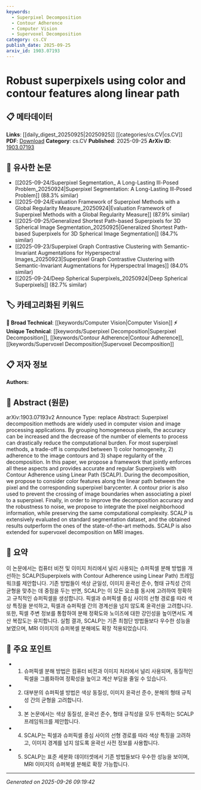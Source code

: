 ```yaml
---
keywords:
  - Superpixel Decomposition
  - Contour Adherence
  - Computer Vision
  - Supervoxel Decomposition
category: cs.CV
publish_date: 2025-09-25
arxiv_id: 1903.07193
---
```


<!-- KEYWORD_LINKING_METADATA:
{
  "processed_timestamp": "2025-09-26T09:19:42.706814",
  "vocabulary_version": "1.0",
  "selected_keywords": [
    "Superpixel Decomposition",
    "Contour Adherence",
    "Computer Vision",
    "Supervoxel Decomposition"
  ],
  "rejected_keywords": [],
  "similarity_scores": {
    "Superpixel Decomposition": 0.78,
    "Contour Adherence": 0.72,
    "Computer Vision": 0.85,
    "Supervoxel Decomposition": 0.74
  },
  "extraction_method": "AI_prompt_based",
  "budget_applied": true,
  "candidates_json": {
    "candidates": [
      {
        "surface": "Superpixel decomposition",
        "canonical": "Superpixel Decomposition",
        "aliases": [
          "Superpixels"
        ],
        "category": "unique_technical",
        "rationale": "Central to the paper's contribution, providing a basis for linking to image processing techniques.",
        "novelty_score": 0.75,
        "connectivity_score": 0.65,
        "specificity_score": 0.85,
        "link_intent_score": 0.78
      },
      {
        "surface": "Contour Adherence",
        "canonical": "Contour Adherence",
        "aliases": [
          "Contour Alignment"
        ],
        "category": "unique_technical",
        "rationale": "Key feature of the proposed method, relevant for linking to contour-based image analysis.",
        "novelty_score": 0.68,
        "connectivity_score": 0.6,
        "specificity_score": 0.8,
        "link_intent_score": 0.72
      },
      {
        "surface": "Image Processing",
        "canonical": "Computer Vision",
        "aliases": [
          "Image Analysis"
        ],
        "category": "broad_technical",
        "rationale": "Broad category that connects to a wide range of related techniques and applications.",
        "novelty_score": 0.3,
        "connectivity_score": 0.9,
        "specificity_score": 0.5,
        "link_intent_score": 0.85
      },
      {
        "surface": "Supervoxel decomposition",
        "canonical": "Supervoxel Decomposition",
        "aliases": [
          "Supervoxels"
        ],
        "category": "unique_technical",
        "rationale": "Extension of the superpixel concept to 3D data, important for linking to volumetric image analysis.",
        "novelty_score": 0.7,
        "connectivity_score": 0.55,
        "specificity_score": 0.82,
        "link_intent_score": 0.74
      }
    ],
    "ban_list_suggestions": [
      "method",
      "accuracy",
      "performance"
    ]
  },
  "decisions": [
    {
      "candidate_surface": "Superpixel decomposition",
      "resolved_canonical": "Superpixel Decomposition",
      "decision": "linked",
      "scores": {
        "novelty": 0.75,
        "connectivity": 0.65,
        "specificity": 0.85,
        "link_intent": 0.78
      }
    },
    {
      "candidate_surface": "Contour Adherence",
      "resolved_canonical": "Contour Adherence",
      "decision": "linked",
      "scores": {
        "novelty": 0.68,
        "connectivity": 0.6,
        "specificity": 0.8,
        "link_intent": 0.72
      }
    },
    {
      "candidate_surface": "Image Processing",
      "resolved_canonical": "Computer Vision",
      "decision": "linked",
      "scores": {
        "novelty": 0.3,
        "connectivity": 0.9,
        "specificity": 0.5,
        "link_intent": 0.85
      }
    },
    {
      "candidate_surface": "Supervoxel decomposition",
      "resolved_canonical": "Supervoxel Decomposition",
      "decision": "linked",
      "scores": {
        "novelty": 0.7,
        "connectivity": 0.55,
        "specificity": 0.82,
        "link_intent": 0.74
      }
    }
  ]
}
-->

# Robust superpixels using color and contour features along linear path

## 📋 메타데이터

**Links**: [[daily_digest_20250925|20250925]] [[categories/cs.CV|cs.CV]]
**PDF**: [Download](https://arxiv.org/pdf/1903.07193.pdf)
**Category**: cs.CV
**Published**: 2025-09-25
**ArXiv ID**: [1903.07193](https://arxiv.org/abs/1903.07193)

## 🔗 유사한 논문
- [[2025-09-24/Superpixel Segmentation_ A Long-Lasting Ill-Posed Problem_20250924|Superpixel Segmentation: A Long-Lasting Ill-Posed Problem]] (88.3% similar)
- [[2025-09-24/Evaluation Framework of Superpixel Methods with a Global Regularity Measure_20250924|Evaluation Framework of Superpixel Methods with a Global Regularity Measure]] (87.9% similar)
- [[2025-09-25/Generalized Shortest Path-based Superpixels for 3D Spherical Image Segmentation_20250925|Generalized Shortest Path-based Superpixels for 3D Spherical Image Segmentation]] (84.7% similar)
- [[2025-09-23/Superpixel Graph Contrastive Clustering with Semantic-Invariant Augmentations for Hyperspectral Images_20250923|Superpixel Graph Contrastive Clustering with Semantic-Invariant Augmentations for Hyperspectral Images]] (84.0% similar)
- [[2025-09-24/Deep Spherical Superpixels_20250924|Deep Spherical Superpixels]] (82.7% similar)

## 🏷️ 카테고리화된 키워드
**🧠 Broad Technical**: [[keywords/Computer Vision|Computer Vision]]
**⚡ Unique Technical**: [[keywords/Superpixel Decomposition|Superpixel Decomposition]], [[keywords/Contour Adherence|Contour Adherence]], [[keywords/Supervoxel Decomposition|Supervoxel Decomposition]]

## 📋 저자 정보

**Authors:** 

## 📄 Abstract (원문)

arXiv:1903.07193v2 Announce Type: replace 
Abstract: Superpixel decomposition methods are widely used in computer vision and image processing applications. By grouping homogeneous pixels, the accuracy can be increased and the decrease of the number of elements to process can drastically reduce the computational burden. For most superpixel methods, a trade-off is computed between 1) color homogeneity, 2) adherence to the image contours and 3) shape regularity of the decomposition. In this paper, we propose a framework that jointly enforces all these aspects and provides accurate and regular Superpixels with Contour Adherence using Linear Path (SCALP). During the decomposition, we propose to consider color features along the linear path between the pixel and the corresponding superpixel barycenter. A contour prior is also used to prevent the crossing of image boundaries when associating a pixel to a superpixel. Finally, in order to improve the decomposition accuracy and the robustness to noise, we propose to integrate the pixel neighborhood information, while preserving the same computational complexity. SCALP is extensively evaluated on standard segmentation dataset, and the obtained results outperform the ones of the state-of-the-art methods. SCALP is also extended for supervoxel decomposition on MRI images.

## 📝 요약

이 논문에서는 컴퓨터 비전 및 이미지 처리에서 널리 사용되는 슈퍼픽셀 분해 방법을 개선하는 SCALP(Superpixels with Contour Adherence using Linear Path) 프레임워크를 제안합니다. 기존 방법들이 색상 균일성, 이미지 윤곽선 준수, 형태 규칙성 간의 균형을 맞추는 데 중점을 두는 반면, SCALP는 이 모든 요소를 동시에 고려하여 정확하고 규칙적인 슈퍼픽셀을 생성합니다. 픽셀과 슈퍼픽셀 중심 사이의 선형 경로를 따라 색상 특징을 분석하고, 픽셀과 슈퍼픽셀 간의 경계선을 넘지 않도록 윤곽선을 고려합니다. 또한, 픽셀 주변 정보를 통합하여 분해 정확도와 노이즈에 대한 강인성을 높이면서도 계산 복잡도는 유지합니다. 실험 결과, SCALP는 기존 최첨단 방법들보다 우수한 성능을 보였으며, MRI 이미지의 슈퍼복셀 분해에도 확장 적용되었습니다.

## 🎯 주요 포인트

- 1. 슈퍼픽셀 분해 방법은 컴퓨터 비전과 이미지 처리에서 널리 사용되며, 동질적인 픽셀을 그룹화하여 정확성을 높이고 계산 부담을 줄일 수 있습니다.
- 2. 대부분의 슈퍼픽셀 방법은 색상 동질성, 이미지 윤곽선 준수, 분해의 형태 규칙성 간의 균형을 고려합니다.
- 3. 본 논문에서는 색상 동질성, 윤곽선 준수, 형태 규칙성을 모두 만족하는 SCALP 프레임워크를 제안합니다.
- 4. SCALP는 픽셀과 슈퍼픽셀 중심 사이의 선형 경로를 따라 색상 특징을 고려하고, 이미지 경계를 넘지 않도록 윤곽선 사전 정보를 사용합니다.
- 5. SCALP는 표준 세분화 데이터셋에서 기존 방법들보다 우수한 성능을 보이며, MRI 이미지의 슈퍼복셀 분해로 확장 가능합니다.


---

*Generated on 2025-09-26 09:19:42*